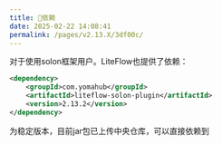 ```yaml
---
title: 🧬依赖
date: 2025-02-22 14:08:41
permalink: /pages/v2.13.X/3df00c/
---
```


对于使用solon框架用户。LiteFlow也提供了依赖：

```xml
<dependency>
    <groupId>com.yomahub</groupId>
    <artifactId>liteflow-solon-plugin</artifactId>
    <version>2.13.2</version>
</dependency>
```

为稳定版本，目前jar包已上传中央仓库，可以直接依赖到